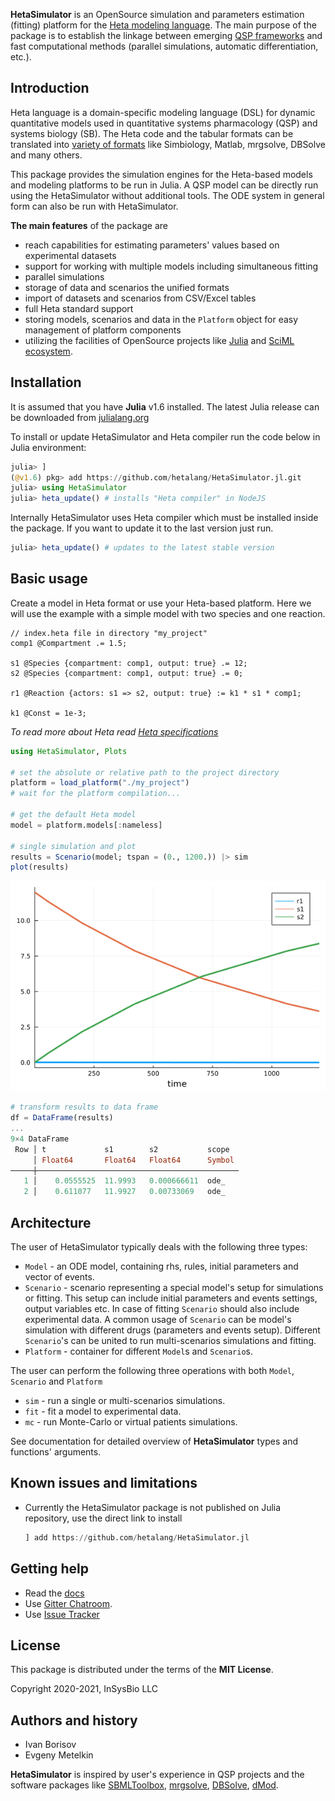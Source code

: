 **HetaSimulator** is an OpenSource simulation and parameters estimation (fitting) platform for the [Heta modeling language](https://hetalang.github.io/#/). 
The main purpose of the package is to establish the linkage between emerging [QSP frameworks](https://en.wikipedia.org/wiki/Quantitative_systems_pharmacology) and fast computational methods (parallel simulations, automatic differentiation, etc.).

## Introduction

Heta language is a domain-specific modeling language (DSL) for dynamic quantitative models used in quantitative systems pharmacology (QSP) and systems biology (SB). The Heta code and the tabular formats can be translated into [variety of formats](https://hetalang.github.io/#/heta-compiler/?id=supported-tools) like Simbiology, Matlab, mrgsolve, DBSolve and many others.

This package provides the simulation engines for the Heta-based models and modeling platforms to be run in Julia. A QSP model can be directly run using the HetaSimulator without additional tools. The ODE system in general form can also be run with HetaSimulator.

__The main features__ of the package are

- reach capabilities for estimating parameters' values based on experimental datasets
- support for working with multiple models including simultaneous fitting
- parallel simulations
- storage of data and scenarios the unified formats
- import of datasets and scenarios from CSV/Excel tables 
- full Heta standard support
- storing models, scenarios and data in the `Platform` object for easy management of platform components
- utilizing the facilities of OpenSource projects like [Julia](https://julialang.org/) and [SciML ecosystem](https://sciml.ai/).

## Installation

It is assumed that you have **Julia** v1.6 installed. The latest Julia release can be downloaded from [julialang.org](https://julialang.org/downloads/)

To install or update HetaSimulator and Heta compiler run the code below in Julia environment:

```julia
julia> ]
(@v1.6) pkg> add https://github.com/hetalang/HetaSimulator.jl.git
julia> using HetaSimulator
julia> heta_update() # installs "Heta compiler" in NodeJS
```

Internally HetaSimulator uses Heta compiler which must be installed inside the package. If you want to update it to the last version just run.
```julia
julia> heta_update() # updates to the latest stable version
```

## Basic usage

Create a model in Heta format or use your Heta-based platform.
Here we will use the example with a simple model with two species and one reaction.

```heta
// index.heta file in directory "my_project"
comp1 @Compartment .= 1.5;

s1 @Species {compartment: comp1, output: true} .= 12;
s2 @Species {compartment: comp1, output: true} .= 0;

r1 @Reaction {actors: s1 => s2, output: true} := k1 * s1 * comp1;

k1 @Const = 1e-3;
```

*To read more about Heta read [Heta specifications](https://hetalang.github.io/#/specifications/)*

```julia
using HetaSimulator, Plots

# set the absolute or relative path to the project directory
platform = load_platform("./my_project")
# wait for the platform compilation...

# get the default Heta model
model = platform.models[:nameless]

# single simulation and plot
results = Scenario(model; tspan = (0., 1200.)) |> sim
plot(results)
```

![Plot](https://raw.githubusercontent.com/hetalang/HetaSimulator.jl/master/plot0.png)

```julia
# transform results to data frame
df = DataFrame(results)
...
9×4 DataFrame
 Row │ t             s1        s2           scope  
     │ Float64       Float64   Float64      Symbol 
─────┼─────────────────────────────────────────────
   1 │    0.0555525  11.9993   0.000666611  ode_
   2 │    0.611077   11.9927   0.00733069   ode_
```

## Architecture

The user of HetaSimulator typically deals with the following three types:
- `Model` - an ODE model, containing rhs, rules, initial parameters and vector of events.
- `Scenario` - scenario representing a special model's setup for simulations or fitting. This setup can include initial parameters and events settings, output variables etc. In case of fitting `Scenario` should also include experimental data. A common usage of `Scenario` can be model's simulation with different drugs (parameters and events setup). Different `Scenario`'s can be united to run multi-scenarios simulations and fitting.
- `Platform` - container for different `Model`s and `Scenario`s.

The user can perform the following three operations with both `Model`, `Scenario` and `Platform`
- `sim` - run a single or multi-scenarios simulations. 
- `fit` - fit a model to experimental data. 
- `mc` - run Monte-Carlo or virtual patients simulations.

See documentation for detailed overview of **HetaSimulator** types and functions' arguments.

## Known issues and limitations

- Currently the HetaSimulator package is not published on Julia repository, use the direct link to install 
   ```julia
   ] add https://github.com/hetalang/HetaSimulator.jl
   ```

## Getting help

- Read the [docs](https://hetalang.github.io/HetaSimulator.jl/dev/)
- Use [Gitter Chatroom](https://gitter.im/hetalang/community?utm_source=readme).
- Use [Issue Tracker](https://github.com/hetalang/HetaSimulator.jl/issues)

## License

This package is distributed under the terms of the **MIT License**.

Copyright 2020-2021, InSysBio LLC

## Authors and history

- Ivan Borisov
- Evgeny Metelkin

**HetaSimulator** is inspired by user's experience in QSP projects and the software packages like [SBMLToolbox](http://sbml.org/Software/SBMLToolbox), [mrgsolve](https://mrgsolve.github.io/), [DBSolve](http://insysbio.com/en/software/db-solve-optimum), [dMod](https://github.com/dkaschek/dMod).
